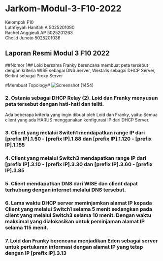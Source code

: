 # Jarkom-Modul-3-F10-2022

Kelompok F10 <br/>
Luthfiyyah Hanifah A  5025201090 <br/>
Rachel Anggieuli AP   5025201263 <br/>
Cholid Junoto         5025201038 <br/>

## Laporan Resmi Modul 3 F10 2022
##Nomor 1##
Loid bersama Franky berencana membuat peta tersebut dengan kriteria WISE sebagai DNS Server, Westalis sebagai DHCP Server, Berlint sebagai Proxy Server

#Membuat Topology#
![Screenshot (1454)](https://user-images.githubusercontent.com/87630117/201686576-785fceb0-6270-4f86-bead-5c364d29522b.png)

### 2. Ostania sebagai DHCP Relay (2). Loid dan Franky menyusun peta tersebut dengan hati-hati dan teliti.

Ada beberapa kriteria yang ingin dibuat oleh Loid dan Franky, yaitu:
Semua client yang ada HARUS menggunakan konfigurasi IP dari DHCP Server.

### 3. Client yang melalui Switch1 mendapatkan range IP dari [prefix IP].1.50 - [prefix IP].1.88 dan [prefix IP].1.120 - [prefix IP].1.155

### 4. Client yang melalui Switch3 mendapatkan range IP dari [prefix IP].3.10 - [prefix IP].3.30 dan [prefix IP].3.60 - [prefix IP].3.85 

### 5. Client mendapatkan DNS dari WISE dan client dapat terhubung dengan internet melalui DNS tersebut.

### 6. Lama waktu DHCP server meminjamkan alamat IP kepada Client yang melalui Switch1 selama 5 menit sedangkan pada client yang melalui Switch3 selama 10 menit. Dengan waktu maksimal yang dialokasikan untuk peminjaman alamat IP selama 115 menit.	

### 7. Loid dan Franky berencana menjadikan Eden sebagai server untuk pertukaran informasi dengan alamat IP yang tetap dengan IP [prefix IP].3.13 
